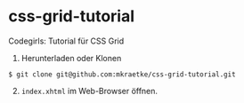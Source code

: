 # css-grid-tutorial
Codegirls: Tutorial für CSS Grid

1. Herunterladen oder Klonen
```
$ git clone git@github.com:mkraetke/css-grid-tutorial.git
```
2. `index.xhtml` im Web-Browser öffnen.
